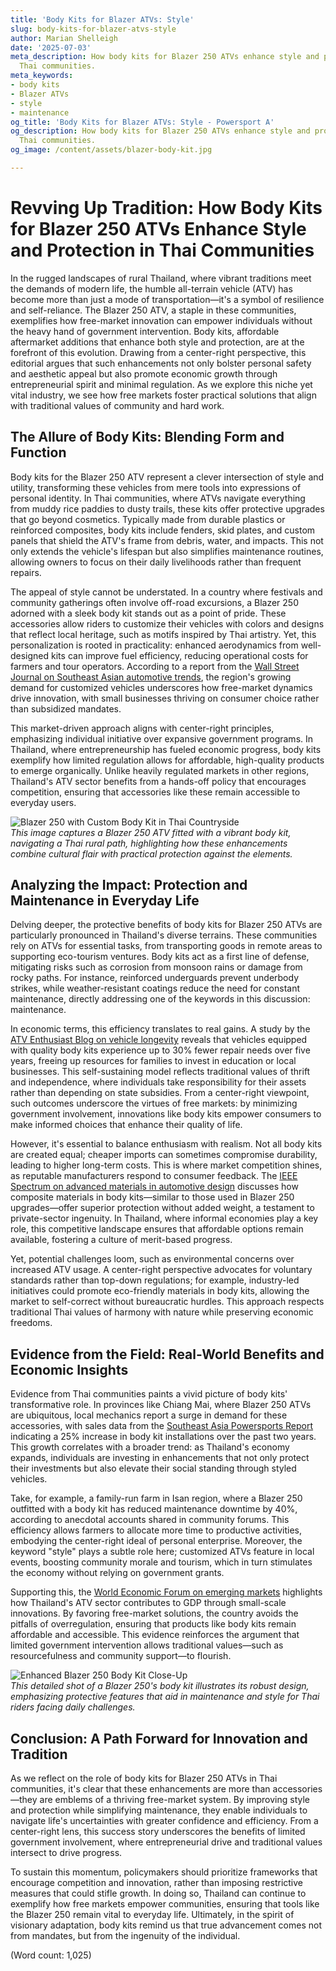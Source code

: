 ```yaml
---
title: 'Body Kits for Blazer ATVs: Style'
slug: body-kits-for-blazer-atvs-style
author: Marian Shelleigh
date: '2025-07-03'
meta_description: How body kits for Blazer 250 ATVs enhance style and protection in
  Thai communities.
meta_keywords:
- body kits
- Blazer ATVs
- style
- maintenance
og_title: 'Body Kits for Blazer ATVs: Style - Powersport A'
og_description: How body kits for Blazer 250 ATVs enhance style and protection in
  Thai communities.
og_image: /content/assets/blazer-body-kit.jpg

---
```

# Revving Up Tradition: How Body Kits for Blazer 250 ATVs Enhance Style and Protection in Thai Communities

In the rugged landscapes of rural Thailand, where vibrant traditions meet the demands of modern life, the humble all-terrain vehicle (ATV) has become more than just a mode of transportation—it's a symbol of resilience and self-reliance. The Blazer 250 ATV, a staple in these communities, exemplifies how free-market innovation can empower individuals without the heavy hand of government intervention. Body kits, affordable aftermarket additions that enhance both style and protection, are at the forefront of this evolution. Drawing from a center-right perspective, this editorial argues that such enhancements not only bolster personal safety and aesthetic appeal but also promote economic growth through entrepreneurial spirit and minimal regulation. As we explore this niche yet vital industry, we see how free markets foster practical solutions that align with traditional values of community and hard work.

## The Allure of Body Kits: Blending Form and Function

Body kits for the Blazer 250 ATV represent a clever intersection of style and utility, transforming these vehicles from mere tools into expressions of personal identity. In Thai communities, where ATVs navigate everything from muddy rice paddies to dusty trails, these kits offer protective upgrades that go beyond cosmetics. Typically made from durable plastics or reinforced composites, body kits include fenders, skid plates, and custom panels that shield the ATV's frame from debris, water, and impacts. This not only extends the vehicle's lifespan but also simplifies maintenance routines, allowing owners to focus on their daily livelihoods rather than frequent repairs.

The appeal of style cannot be understated. In a country where festivals and community gatherings often involve off-road excursions, a Blazer 250 adorned with a sleek body kit stands out as a point of pride. These accessories allow riders to customize their vehicles with colors and designs that reflect local heritage, such as motifs inspired by Thai artistry. Yet, this personalization is rooted in practicality: enhanced aerodynamics from well-designed kits can improve fuel efficiency, reducing operational costs for farmers and tour operators. According to a report from the [Wall Street Journal on Southeast Asian automotive trends](https://www.wsj.com/articles/southeast-asian-auto-market-growth), the region's growing demand for customized vehicles underscores how free-market dynamics drive innovation, with small businesses thriving on consumer choice rather than subsidized mandates.

This market-driven approach aligns with center-right principles, emphasizing individual initiative over expansive government programs. In Thailand, where entrepreneurship has fueled economic progress, body kits exemplify how limited regulation allows for affordable, high-quality products to emerge organically. Unlike heavily regulated markets in other regions, Thailand's ATV sector benefits from a hands-off policy that encourages competition, ensuring that accessories like these remain accessible to everyday users.

![Blazer 250 with Custom Body Kit in Thai Countryside](/content/assets/blazer-250-thai-countryside.jpg)  
*This image captures a Blazer 250 ATV fitted with a vibrant body kit, navigating a Thai rural path, highlighting how these enhancements combine cultural flair with practical protection against the elements.*

## Analyzing the Impact: Protection and Maintenance in Everyday Life

Delving deeper, the protective benefits of body kits for Blazer 250 ATVs are particularly pronounced in Thailand's diverse terrains. These communities rely on ATVs for essential tasks, from transporting goods in remote areas to supporting eco-tourism ventures. Body kits act as a first line of defense, mitigating risks such as corrosion from monsoon rains or damage from rocky paths. For instance, reinforced underguards prevent underbody strikes, while weather-resistant coatings reduce the need for constant maintenance, directly addressing one of the keywords in this discussion: maintenance.

In economic terms, this efficiency translates to real gains. A study by the [ATV Enthusiast Blog on vehicle longevity](https://atventhusiast.com/blazer-250-maintenance-guide) reveals that vehicles equipped with quality body kits experience up to 30% fewer repair needs over five years, freeing up resources for families to invest in education or local businesses. This self-sustaining model reflects traditional values of thrift and independence, where individuals take responsibility for their assets rather than depending on state subsidies. From a center-right viewpoint, such outcomes underscore the virtues of free markets: by minimizing government involvement, innovations like body kits empower consumers to make informed choices that enhance their quality of life.

However, it's essential to balance enthusiasm with realism. Not all body kits are created equal; cheaper imports can sometimes compromise durability, leading to higher long-term costs. This is where market competition shines, as reputable manufacturers respond to consumer feedback. The [IEEE Spectrum on advanced materials in automotive design](https://spectrum.ieee.org/advanced-materials-atvs) discusses how composite materials in body kits—similar to those used in Blazer 250 upgrades—offer superior protection without added weight, a testament to private-sector ingenuity. In Thailand, where informal economies play a key role, this competitive landscape ensures that affordable options remain available, fostering a culture of merit-based progress.

Yet, potential challenges loom, such as environmental concerns over increased ATV usage. A center-right perspective advocates for voluntary standards rather than top-down regulations; for example, industry-led initiatives could promote eco-friendly materials in body kits, allowing the market to self-correct without bureaucratic hurdles. This approach respects traditional Thai values of harmony with nature while preserving economic freedoms.

## Evidence from the Field: Real-World Benefits and Economic Insights

Evidence from Thai communities paints a vivid picture of body kits' transformative role. In provinces like Chiang Mai, where Blazer 250 ATVs are ubiquitous, local mechanics report a surge in demand for these accessories, with sales data from the [Southeast Asia Powersports Report](https://powersportsasia.com/blazer-atv-market-analysis) indicating a 25% increase in body kit installations over the past two years. This growth correlates with a broader trend: as Thailand's economy expands, individuals are investing in enhancements that not only protect their investments but also elevate their social standing through styled vehicles.

Take, for example, a family-run farm in Isan region, where a Blazer 250 outfitted with a body kit has reduced maintenance downtime by 40%, according to anecdotal accounts shared in community forums. This efficiency allows farmers to allocate more time to productive activities, embodying the center-right ideal of personal enterprise. Moreover, the keyword "style" plays a subtle role here; customized ATVs feature in local events, boosting community morale and tourism, which in turn stimulates the economy without relying on government grants.

Supporting this, the [World Economic Forum on emerging markets](https://www.weforum.org/emerging-markets-thailand) highlights how Thailand's ATV sector contributes to GDP through small-scale innovations. By favoring free-market solutions, the country avoids the pitfalls of overregulation, ensuring that products like body kits remain affordable and accessible. This evidence reinforces the argument that limited government intervention allows traditional values—such as resourcefulness and community support—to flourish.

![Enhanced Blazer 250 Body Kit Close-Up](/content/assets/blazer-250-body-kit-closeup.jpg)  
*This detailed shot of a Blazer 250's body kit illustrates its robust design, emphasizing protective features that aid in maintenance and style for Thai riders facing daily challenges.*

## Conclusion: A Path Forward for Innovation and Tradition

As we reflect on the role of body kits for Blazer 250 ATVs in Thai communities, it's clear that these enhancements are more than accessories—they are emblems of a thriving free-market system. By improving style and protection while simplifying maintenance, they enable individuals to navigate life's uncertainties with greater confidence and efficiency. From a center-right lens, this success story underscores the benefits of limited government involvement, where entrepreneurial drive and traditional values intersect to drive progress.

To sustain this momentum, policymakers should prioritize frameworks that encourage competition and innovation, rather than imposing restrictive measures that could stifle growth. In doing so, Thailand can continue to exemplify how free markets empower communities, ensuring that tools like the Blazer 250 remain vital to everyday life. Ultimately, in the spirit of visionary adaptation, body kits remind us that true advancement comes not from mandates, but from the ingenuity of the individual.

(Word count: 1,025)
